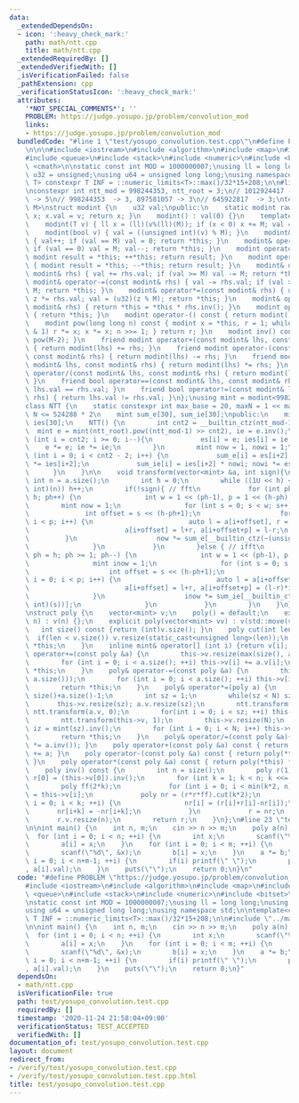 ```yaml
---
data:
  _extendedDependsOn:
  - icon: ':heavy_check_mark:'
    path: math/ntt.cpp
    title: math/ntt.cpp
  _extendedRequiredBy: []
  _extendedVerifiedWith: []
  _isVerificationFailed: false
  _pathExtension: cpp
  _verificationStatusIcon: ':heavy_check_mark:'
  attributes:
    '*NOT_SPECIAL_COMMENTS*': ''
    PROBLEM: https://judge.yosupo.jp/problem/convolution_mod
    links:
    - https://judge.yosupo.jp/problem/convolution_mod
  bundledCode: "#line 1 \"test/yosupo_convolution.test.cpp\"\n#define PROBLEM \"https://judge.yosupo.jp/problem/convolution_mod\"\
    \n\n\n#include <iostream>\n#include <algorithm>\n#include <map>\n#include <set>\n\
    #include <queue>\n#include <stack>\n#include <numeric>\n#include <bitset>\n#include\
    \ <cmath>\n\nstatic const int MOD = 1000000007;\nusing ll = long long;\nusing\
    \ u32 = unsigned;\nusing u64 = unsigned long long;\nusing namespace std;\n\ntemplate<class\
    \ T> constexpr T INF = ::numeric_limits<T>::max()/32*15+208;\n\n#line 1 \"math/ntt.cpp\"\
    \nconstexpr int ntt_mod = 998244353, ntt_root = 3;\n// 1012924417 -> 5, 924844033\
    \ -> 5\n// 998244353  -> 3, 897581057 -> 3\n// 645922817  -> 3;\ntemplate <u32\
    \ M>\nstruct modint {\n    u32 val;\npublic:\n    static modint raw(int v) { modint\
    \ x; x.val = v; return x; }\n    modint() : val(0) {}\n    template <class T>\n\
    \    modint(T v) { ll x = (ll)(v%(ll)(M)); if (x < 0) x += M; val = u32(x); }\n\
    \    modint(bool v) { val = ((unsigned int)(v) % M); }\n    modint& operator++()\
    \ { val++; if (val == M) val = 0; return *this; }\n    modint& operator--() {\
    \ if (val == 0) val = M; val--; return *this; }\n    modint operator++(int) {\
    \ modint result = *this; ++*this; return result; }\n    modint operator--(int)\
    \ { modint result = *this; --*this; return result; }\n    modint& operator+=(const\
    \ modint& rhs) { val += rhs.val; if (val >= M) val -= M; return *this; }\n   \
    \ modint& operator-=(const modint& rhs) { val -= rhs.val; if (val >= M) val +=\
    \ M; return *this; }\n    modint& operator*=(const modint& rhs) { u64 z = val;\
    \ z *= rhs.val; val = (u32)(z % M); return *this; }\n    modint& operator/=(const\
    \ modint& rhs) { return *this = *this * rhs.inv(); }\n    modint operator+() const\
    \ { return *this; }\n    modint operator-() const { return modint() - *this; }\n\
    \    modint pow(long long n) const { modint x = *this, r = 1; while (n) { if (n\
    \ & 1) r *= x; x *= x; n >>= 1; } return r; }\n    modint inv() const { return\
    \ pow(M-2); }\n    friend modint operator+(const modint& lhs, const modint& rhs)\
    \ { return modint(lhs) += rhs; }\n    friend modint operator-(const modint& lhs,\
    \ const modint& rhs) { return modint(lhs) -= rhs; }\n    friend modint operator*(const\
    \ modint& lhs, const modint& rhs) { return modint(lhs) *= rhs; }\n    friend modint\
    \ operator/(const modint& lhs, const modint& rhs) { return modint(lhs) /= rhs;\
    \ }\n    friend bool operator==(const modint& lhs, const modint& rhs) { return\
    \ lhs.val == rhs.val; }\n    friend bool operator!=(const modint& lhs, const modint&\
    \ rhs) { return lhs.val != rhs.val; }\n};\nusing mint = modint<998244353>;\n\n\
    class NTT {\n    static constexpr int max_base = 20, maxN = 1 << max_base; //\
    \ N <= 524288 * 2\n    mint sum_e[30], sum_ie[30];\npublic:\n    mint es[30],\
    \ ies[30];\n    NTT() {\n        int cnt2 = __builtin_ctz(ntt_mod-1);\n      \
    \  mint e = mint(ntt_root).pow((ntt_mod-1) >> cnt2), ie = e.inv();\n        for\
    \ (int i = cnt2; i >= 0; i--){\n            es[i] = e; ies[i] = ie;\n        \
    \    e *= e; ie *= ie;\n        }\n        mint now = 1, nowi = 1;\n        for\
    \ (int i = 0; i < cnt2 - 2; i++) {\n            sum_e[i] = es[i+2] * now; now\
    \ *= ies[i+2];\n            sum_ie[i] = ies[i+2] * nowi; nowi *= es[i+2];\n  \
    \      }\n    }\n\n    void transform(vector<mint> &a, int sign){\n        const\
    \ int n = a.size();\n        int h = 0;\n        while ((1U << h) < (unsigned\
    \ int)(n)) h++;\n        if(!sign){ // fft\n            for (int ph = 1; ph <=\
    \ h; ph++) {\n                int w = 1 << (ph-1), p = 1 << (h-ph);\n        \
    \        mint now = 1;\n                for (int s = 0; s < w; s++) {\n      \
    \              int offset = s << (h-ph+1);\n                    for (int i = 0;\
    \ i < p; i++) {\n                        auto l = a[i+offset], r = a[i+offset+p]*now;\n\
    \                        a[i+offset] = l+r, a[i+offset+p] = l-r;\n           \
    \         }\n                    now *= sum_e[__builtin_ctz(~(unsigned int)(s))];\n\
    \                }\n            }\n        }else { // ifft\n            for (int\
    \ ph = h; ph >= 1; ph--) {\n                int w = 1 << (ph-1), p = 1 << (h-ph);\n\
    \                mint inow = 1;\n                for (int s = 0; s < w; s++) {\n\
    \                    int offset = s << (h-ph+1);\n                    for (int\
    \ i = 0; i < p; i++) {\n                        auto l = a[i+offset], r = a[i+offset+p];\n\
    \                        a[i+offset] = l+r, a[i+offset+p] = (l-r)*inow;\n    \
    \                }\n                    inow *= sum_ie[__builtin_ctz(~(unsigned\
    \ int)(s))];\n                }\n            }\n        }\n    }\n};\n\nNTT ntt;\n\
    \nstruct poly {\n    vector<mint> v;\n    poly() = default;\n    explicit poly(int\
    \ n) : v(n) {};\n    explicit poly(vector<mint> vv) : v(std::move(vv)) {};\n \
    \   int size() const {return (int)v.size(); }\n    poly cut(int len){\n      \
    \  if(len < v.size()) v.resize(static_cast<unsigned long>(len));\n        return\
    \ *this;\n    }\n    inline mint& operator[] (int i) {return v[i]; }\n    poly&\
    \ operator+=(const poly &a) {\n        this->v.resize(max(size(), a.size()));\n\
    \        for (int i = 0; i < a.size(); ++i) this->v[i] += a.v[i];\n        return\
    \ *this;\n    }\n    poly& operator-=(const poly &a) {\n        this->v.resize(max(size(),\
    \ a.size()));\n        for (int i = 0; i < a.size(); ++i) this->v[i] -= a.v[i];\n\
    \        return *this;\n    }\n    poly& operator*=(poly a) {\n        int N =\
    \ size()+a.size()-1;\n        int sz = 1;\n        while(sz < N) sz <<= 1;\n \
    \       this->v.resize(sz); a.v.resize(sz);\n        ntt.transform(this->v, 0);\
    \ ntt.transform(a.v, 0);\n        for(int i = 0; i < sz; ++i) this->v[i] *= a.v[i];\n\
    \        ntt.transform(this->v, 1);\n        this->v.resize(N);\n        mint\
    \ iz = mint(sz).inv();\n        for (int i = 0; i < N; i++) this->v[i] *= iz;\n\
    \        return *this;\n    }\n    poly& operator/=(const poly &a){ return (*this\
    \ *= a.inv()); }\n    poly operator+(const poly &a) const { return poly(*this)\
    \ += a; }\n    poly operator-(const poly &a) const { return poly(*this) -= a;\
    \ }\n    poly operator*(const poly &a) const { return poly(*this) *= a; }\n\n\
    \    poly inv() const {\n        int n = size();\n        poly r(1);\n       \
    \ r[0] = (this->v[0]).inv();\n        for (int k = 1; k < n; k <<= 1) {\n    \
    \        poly ff(2*k);\n            for (int i = 0; i < min(k*2, n); ++i) ff[i]\
    \ = this->v[i];\n            poly nr = (r*r*ff).cut(k*2);\n            for (int\
    \ i = 0; i < k; ++i) {\n                nr[i] = (r[i]+r[i]-nr[i]);\n         \
    \       nr[i+k] = -nr[i+k];\n            }\n            r = nr;\n        }\n \
    \       r.v.resize(n);\n        return r;\n    }\n};\n#line 23 \"test/yosupo_convolution.test.cpp\"\
    \n\nint main() {\n    int n, m;\n    cin >> n >> m;\n    poly a(n), b(m);\n  \
    \  for (int i = 0; i < n; ++i) {\n        int x;\n        scanf(\"%d\", &x);\n\
    \        a[i] = x;\n    }\n    for (int i = 0; i < m; ++i) {\n        int x;\n\
    \        scanf(\"%d\", &x);\n        b[i] = x;\n    }\n    a *= b;\n    for (int\
    \ i = 0; i < n+m-1; ++i) {\n        if(i) printf(\" \");\n        printf(\"%d\"\
    , a[i].val);\n    }\n    puts(\"\");\n    return 0;\n}\n"
  code: "#define PROBLEM \"https://judge.yosupo.jp/problem/convolution_mod\"\n\n\n\
    #include <iostream>\n#include <algorithm>\n#include <map>\n#include <set>\n#include\
    \ <queue>\n#include <stack>\n#include <numeric>\n#include <bitset>\n#include <cmath>\n\
    \nstatic const int MOD = 1000000007;\nusing ll = long long;\nusing u32 = unsigned;\n\
    using u64 = unsigned long long;\nusing namespace std;\n\ntemplate<class T> constexpr\
    \ T INF = ::numeric_limits<T>::max()/32*15+208;\n\n#include \"../math/ntt.cpp\"\
    \n\nint main() {\n    int n, m;\n    cin >> n >> m;\n    poly a(n), b(m);\n  \
    \  for (int i = 0; i < n; ++i) {\n        int x;\n        scanf(\"%d\", &x);\n\
    \        a[i] = x;\n    }\n    for (int i = 0; i < m; ++i) {\n        int x;\n\
    \        scanf(\"%d\", &x);\n        b[i] = x;\n    }\n    a *= b;\n    for (int\
    \ i = 0; i < n+m-1; ++i) {\n        if(i) printf(\" \");\n        printf(\"%d\"\
    , a[i].val);\n    }\n    puts(\"\");\n    return 0;\n}"
  dependsOn:
  - math/ntt.cpp
  isVerificationFile: true
  path: test/yosupo_convolution.test.cpp
  requiredBy: []
  timestamp: '2020-11-24 21:58:04+09:00'
  verificationStatus: TEST_ACCEPTED
  verifiedWith: []
documentation_of: test/yosupo_convolution.test.cpp
layout: document
redirect_from:
- /verify/test/yosupo_convolution.test.cpp
- /verify/test/yosupo_convolution.test.cpp.html
title: test/yosupo_convolution.test.cpp
---
```

